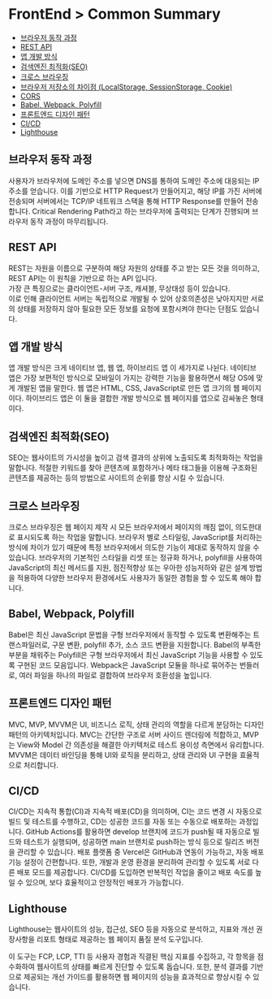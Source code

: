 # FrontEnd > Common Summary

- [브라우저 동작 과정](#브라우저-동작-과정)
- [REST API](#rest-api)
- [앱 개발 방식](#앱-개발-방식)
- [검색엔진 최적화(SEO)](#검색엔진-최적화seo)
- [크로스 브라우징](#크로스-브라우징)
- [브라우저 저장소의 차이점 (LocalStorage, SessionStorage, Cookie)](#브라우저-저장소의-차이점-localstorage-sessionstorage-cookie)
- [CORS](#CORS)
- [Babel, Webpack, Polyfill](#babel-webpack-polyfill)
- [프론트엔드 디자인 패턴](#프론트엔드-디자인-패턴)
- [CI/CD](#cicd)
- [Lighthouse](#lighthouse)

## 브라우저 동작 과정

사용자가 브라우저에 도메인 주소를 넣으면 DNS를 통하여 도메인 주소에 대응되는 IP 주소를 얻습니다. 이를 기반으로 HTTP Request가 만들어지고, 해당 IP를 가진 서버에 전송되며 서버에서는 TCP/IP 네트워크 스택을 통해 HTTP Response를 만들어 전송합니다. Critical Rendering Path라고 하는 브라우저에 출력되는 단계가 진행되며 브라우저 동작 과정이 마무리됩니다.

## REST API

REST는 자원을 이름으로 구분하여 해당 자원의 상태를 주고 받는 모든 것을 의미하고, REST API는 이 원칙을 기반으로 하는 API 입니다.<br/> 가장 큰 특징으로는 클라이언트-서버 구조, 캐셔블, 무상태성 등이 있습니다.<br/> 이로 인해 클라이언트 서버는 독립적으로 개발될 수 있어 상호의존성은 낮아지지만 서로의 상태를 저장하지 않아 필요한 모든 정보를 요청에 포함시켜야 한다는 단점도 있습니다.

## 앱 개발 방식

앱 개발 방식은 크게 네이티브 앱, 웹 앱, 하이브리드 앱 이 세가지로 나뉜다. 네이티브 앱은 가장 보편적인 방식으로 모바일이 가지는 강력한 기능을 활용하면서 해당 OS에 맞게 개발된 앱을 말한다. 웹 앱은 HTML, CSS, JavaScript로 만든 앱 크기의 웹 페이지이다. 하이브리드 앱은 이 둘을 결합한 개발 방식으로 웹 페이지를 앱으로 감싸놓은 형태이다.

## 검색엔진 최적화(SEO)

SEO는 웹사이트의 가시성을 높이고 검색 결과의 상위에 노출되도록 최적화하는 작업을 말합니다. 적절한 키워드를 찾아 콘텐츠에 포함하거나 메타 태그들을 이용해 구조화된 콘텐츠를 제공하는 등의 방법으로 사이트의 순위를 향상 시킬 수 있습니다.

## 크로스 브라우징

크로스 브라우징은 웹 페이지 제작 시 모든 브라우저에서 페이지의 깨짐 없이, 의도한대로 표시되도록 하는 작업을 말합니다. 브라우저 별로 스타일링, JavaScript를 처리하는 방식에 차이가 있기 때문에 특정 브라우저에서 의도한 기능이 제대로 동작하지 않을 수 있습니다. 브라우저의 기본적인 스타일을 리셋 또는 정규화 하거나, polyfill을 사용하여 JavaScript의 최신 메서드를 지원, 점진적향상 또는 우아한 성능저하와 같은 설계 방법을 적용하여 다양한 브라우저 환경에서도 사용자가 동일한 경험을 할 수 있도록 해야 합니다.

## Babel, Webpack, Polyfill

Babel은 최신 JavaScript 문법을 구형 브라우저에서 동작할 수 있도록 변환해주는 트랜스파일러로, 구문 변환, polyfill 추가, 소스 코드 변환을 지원합니다. Babel의 부족한 부분을 채워주는 Polyfill은 구형 브라우저에서 최신 JavaScript 기능을 사용할 수 있도록 구현된 코드 모음입니다. Webpack은 JavaScript 모듈을 하나로 묶어주는 번들러로, 여러 파일을 하나의 파일로 결합하여 브라우저 호환성을 높입니다.

## 프론트엔드 디자인 패턴

MVC, MVP, MVVM은 UI, 비즈니스 로직, 상태 관리의 역할을 다르게 분담하는 디자인 패턴의 아키텍처입니다. MVC는 간단한 구조로 서버 사이드 렌더링에 적합하고, MVP는 View와 Model 간 의존성을 해결한 아키텍처로 테스트 용이성 측면에서 유리합니다. MVVM은 데이터 바인딩을 통해 UI와 로직을 분리하고, 상태 관리와 UI 구현을 효율적으로 처리합니다.

## CI/CD

CI/CD는 지속적 통합(CI)과 지속적 배포(CD)을 의미하며, CI는 코드 변경 시 자동으로 빌드 및 테스트를 수행하고, CD는 성공한 코드를 자동 또는 수동으로 배포하는 과정입니다. GitHub Actions를 활용하면 develop 브랜치에 코드가 push될 때 자동으로 빌드와 테스트가 실행되며, 성공하면 main 브랜치로 push하는 방식 등으로 릴리즈 버전을 관리할 수 있습니다.
배포 플랫폼 중 Vercel은 GitHub과 연동이 가능하고, 자동 배포 기능 설정이 간편합니다. 또한, 개발과 운영 환경을 분리하여 관리할 수 있도록 서로 다른 배포 모드를 제공합니다. CI/CD를 도입하면 반복적인 작업을 줄이고 배포 속도를 높일 수 있으며, 보다 효율적이고 안정적인 배포가 가능합니다.

## Lighthouse

Lighthouse는 웹사이트의 성능, 접근성, SEO 등을 자동으로 분석하고, 지표와 개선 권장사항을 리포트 형태로 제공하는 웹 페이지 품질 분석 도구입니다.

이 도구는 FCP, LCP, TTI 등 사용자 경험과 직결된 핵심 지표를 수집하고, 각 항목을 점수화하여 웹사이트의 상태를 빠르게 진단할 수 있도록 돕습니다. 또한, 분석 결과를 기반으로 제공되는 개선 가이드를 활용하면 웹 페이지의 성능을 효과적으로 향상시킬 수 있습니다.

